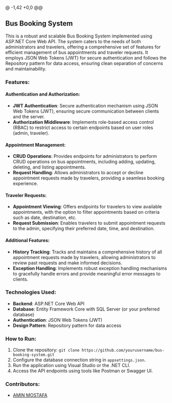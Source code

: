 @ -1,42 +0,0 @@

## Bus Booking System

This is a robust and scalable Bus Booking System implemented using ASP.NET Core Web API. The system caters to the needs of both administrators and travelers, offering a comprehensive set of features for efficient management of bus appointments and traveler requests. It employs JSON Web Tokens (JWT) for secure authentication and follows the Repository pattern for data access, ensuring clean separation of concerns and maintainability.

### Features:

#### Authentication and Authorization:
- **JWT Authentication**: Secure authentication mechanism using JSON Web Tokens (JWT), ensuring secure communication between clients and the server.
- **Authorization Middleware**: Implements role-based access control (RBAC) to restrict access to certain endpoints based on user roles (admin, traveler).

#### Appointment Management:
- **CRUD Operations**: Provides endpoints for administrators to perform CRUD operations on bus appointments, including adding, updating, deleting, and listing appointments.
- **Request Handling**: Allows administrators to accept or decline appointment requests made by travelers, providing a seamless booking experience.

#### Traveler Requests:
- **Appointment Viewing**: Offers endpoints for travelers to view available appointments, with the option to filter appointments based on criteria such as date, destination, etc.
- **Request Submission**: Enables travelers to submit appointment requests to the admin, specifying their preferred date, time, and destination.

#### Additional Features:
- **History Tracking**: Tracks and maintains a comprehensive history of all appointment requests made by travelers, allowing administrators to review past requests and make informed decisions.
- **Exception Handling**: Implements robust exception handling mechanisms to gracefully handle errors and provide meaningful error messages to clients.


### Technologies Used:
- **Backend**: ASP.NET Core Web API
- **Database**: Entity Framework Core with SQL Server (or your preferred database)
- **Authentication**: JSON Web Tokens (JWT)
- **Design Pattern**: Repository pattern for data access

### How to Run:
1. Clone the repository: `git clone https://github.com/yourusername/bus-booking-system.git`
2. Configure the database connection string in `appsettings.json`.
3. Run the application using Visual Studio or the .NET CLI.
4. Access the API endpoints using tools like Postman or Swagger UI.

### Contributors:
- [AMIN MOSTAFA ](https://github.com/AMIN1907)



